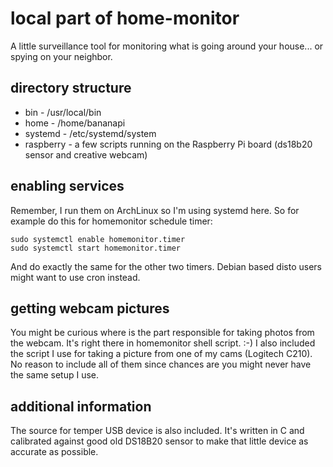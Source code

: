 # local part of home-monitor
A little surveillance tool for monitoring what is going around your house... or spying on your neighbor.

## directory structure

* bin - /usr/local/bin
* home - /home/bananapi
* systemd - /etc/systemd/system
* raspberry - a few scripts running on the Raspberry Pi board (ds18b20 sensor and creative webcam)

## enabling services

Remember, I run them on ArchLinux so I'm using systemd here. So for example do this for homemonitor schedule timer:

```
sudo systemctl enable homemonitor.timer
sudo systemctl start homemonitor.timer
```

And do exactly the same for the other two timers. Debian based disto users might want to use cron instead. 

## getting webcam pictures

You might be curious where is the part responsible for taking photos from the webcam. It's right there in homemonitor shell script. :-) I also included the script I use for taking a picture from one of my cams (Logitech C210). No reason to include all of them since chances are you might never have the same setup I use.

## additional information

The source for temper USB device is also included. It's written in C and calibrated against good old DS18B20 sensor to make that little device as accurate as possible.